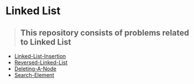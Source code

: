 # Linked List
>## This repository consists of problems related to Linked List
* [Linked-List-Insertion](https://github.com/ColonelAVP/Problem-Solving-/blob/master/Data-structures/Linked-List/Linked_list_Insertion.py)
* [Reversed-Linked-List](https://github.com/ColonelAVP/Problem-Solving-/blob/master/Data-structures/Linked-List/Reversed_linked_list.py)
* [Deleting-A-Node](https://github.com/ColonelAVP/Problem-Solving-/blob/master/Data-structures/Linked-List/Linked_List_Deleting_Node.py)
* [Search-Element](https://github.com/ColonelAVP/Problem-Solving-/blob/master/Data-structures/Linked-List/Seach_node.py)
